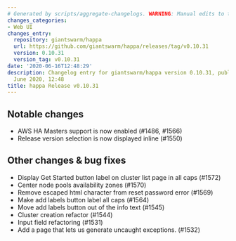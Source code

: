 ```yaml
---
# Generated by scripts/aggregate-changelogs. WARNING: Manual edits to this files will be overwritten.
changes_categories:
- Web UI
changes_entry:
  repository: giantswarm/happa
  url: https://github.com/giantswarm/happa/releases/tag/v0.10.31
  version: 0.10.31
  version_tag: v0.10.31
date: '2020-06-16T12:48:29'
description: Changelog entry for giantswarm/happa version 0.10.31, published on 16
  June 2020, 12:48
title: happa Release v0.10.31
---
```


## Notable changes

- AWS HA Masters support is now enabled (#1486, #1566)
- Release version selection is now displayed inline (#1550)

## Other changes & bug fixes

- Display Get Started button label on cluster list page in all caps (#1572)
- Center node pools availability zones (#1570)
- Remove escaped html character from reset password error (#1569)
- Make add labels button label all caps (#1564)
- Move add labels button out of the info text (#1545)
- Cluster creation refactor (#1544)
- Input field refactoring  (#1531)
- Add a page that lets us generate uncaught exceptions. (#1532)
